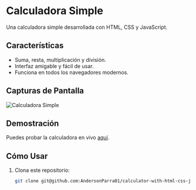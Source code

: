 # Calculadora Simple

Una calculadora simple desarrollada con HTML, CSS y JavaScript.

## Características

- Suma, resta, multiplicación y división.
- Interfaz amigable y fácil de usar.
- Funciona en todos los navegadores modernos.

## Capturas de Pantalla

![Calculadora Simple](https://thumbs.dreamstime.com/b/calculadora-48617653.jpg)

## Demostración

Puedes probar la calculadora en vivo [aquí](enlace-a-tu-demo).

## Cómo Usar

1. Clona este repositorio:
   ```bash
   git clone git@github.com:AndersonParra01/calculator-with-html-css-javascript.git

